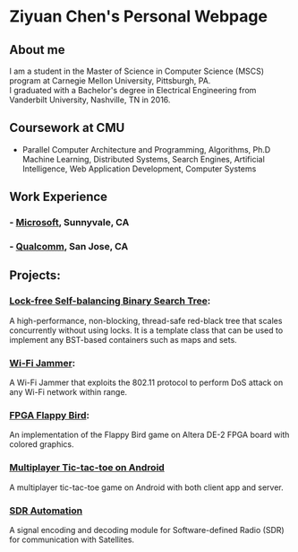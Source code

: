 # Ziyuan Chen's Personal Webpage

## About me
I am a student in the Master of Science in Computer Science (MSCS) program at Carnegie Mellon University, Pittsburgh, PA.<br />
I graduated with a Bachelor's degree in Electrical Engineering from Vanderbilt University, Nashville, TN in 2016.

## Coursework at CMU
- Parallel Computer Architecture and Programming, Algorithms, Ph.D Machine Learning, Distributed Systems, Search Engines, Artificial Intelligence, Web Application Development, Computer Systems

## Work Experience
### - [Microsoft](https://www.microsoft.com/en-us/), Sunnyvale, CA
### - [Qualcomm](https://www.qualcomm.com/), San Jose, CA

## Projects:
### [Lock-free Self-balancing Binary Search Tree](https://sarandia.github.io/lockfreebst/):
A high-performance, non-blocking, thread-safe red-black tree that scales concurrently without using locks. It is a template class that can be used to implement any BST-based containers such as maps and sets.

### [Wi-Fi Jammer](https://github.com/sarandia/WiFi_Jammer):
A Wi-Fi Jammer that exploits the 802.11 protocol to perform DoS attack on any Wi-Fi network within range.

### [FPGA Flappy Bird](https://github.com/sarandia/FPGA_Flappy_Bird):
An implementation of the Flappy Bird game on Altera DE-2 FPGA board with colored graphics.

### [Multiplayer Tic-tac-toe on Android](https://github.com/sarandia/tictactoe)
A multiplayer tic-tac-toe game on Android with both client app and server.

### [SDR Automation](https://github.com/sarandia/SDR_flow_automation)
A signal encoding and decoding module for Software-defined Radio (SDR) for communication with Satellites.
